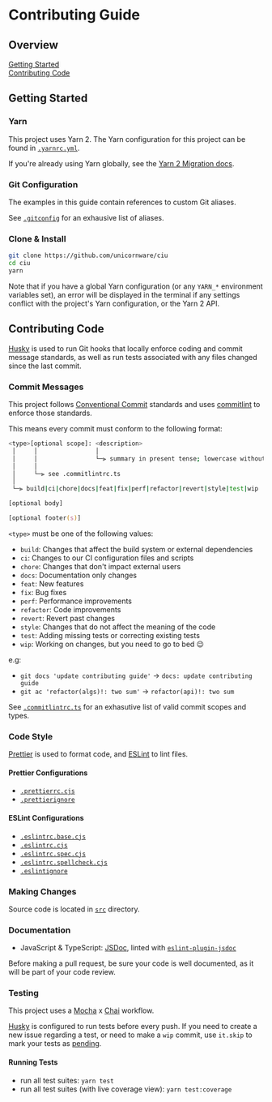 # Contributing Guide

## Overview

[Getting Started](#getting-started)  
[Contributing Code](#contributing-code)

## Getting Started

### Yarn

This project uses Yarn 2. The Yarn configuration for this project can be found
in [`.yarnrc.yml`](.yarnrc.yml).

If you're already using Yarn globally, see the [Yarn 2 Migration docs][1].

### Git Configuration

The examples in this guide contain references to custom Git aliases.

See [`.gitconfig`](.github/.gitconfig) for an exhausive list of aliases.

### Clone & Install

```zsh
git clone https://github.com/unicornware/ciu
cd ciu
yarn
```

Note that if you have a global Yarn configuration (or any `YARN_*` environment
variables set), an error will be displayed in the terminal if any settings
conflict with the project's Yarn configuration, or the Yarn 2 API.

## Contributing Code

[Husky][2] is used to run Git hooks that locally enforce coding and commit
message standards, as well as run tests associated with any files changed since
the last commit.

### Commit Messages

This project follows [Conventional Commit][3] standards and uses [commitlint][4]
to enforce those standards.

This means every commit must conform to the following format:

```zsh
<type>[optional scope]: <description>
 │     │                │
 │     │                └─⫸ summary in present tense; lowercase without period at the end
 │     │
 │     └─⫸ see .commitlintrc.ts
 │
 └─⫸ build|ci|chore|docs|feat|fix|perf|refactor|revert|style|test|wip

[optional body]

[optional footer(s)]
```

`<type>` must be one of the following values:

- `build`: Changes that affect the build system or external dependencies
- `ci`: Changes to our CI configuration files and scripts
- `chore`: Changes that don't impact external users
- `docs`: Documentation only changes
- `feat`: New features
- `fix`: Bug fixes
- `perf`: Performance improvements
- `refactor`: Code improvements
- `revert`: Revert past changes
- `style`: Changes that do not affect the meaning of the code
- `test`: Adding missing tests or correcting existing tests
- `wip`: Working on changes, but you need to go to bed :wink:

e.g:

- `git docs 'update contributing guide'` -> `docs: update contributing guide`
- `git ac 'refactor(algs)!: two sum'` -> `refactor(api)!: two sum`

See [`.commitlintrc.ts`](.commitlintrc.ts) for an exhasutive list of valid
commit scopes and types.

### Code Style

[Prettier][5] is used to format code, and [ESLint][6] to lint files.

#### Prettier Configurations

- [`.prettierrc.cjs`](.prettierrc.cjs)
- [`.prettierignore`](.prettierignore)

#### ESLint Configurations

- [`.eslintrc.base.cjs`](.eslintrc.base.cjs)
- [`.eslintrc.cjs`](.eslintrc.cjs)
- [`.eslintrc.spec.cjs`](.eslintrc.spec.cjs)
- [`.eslintrc.spellcheck.cjs`](.eslintrc.spellcheck.cjs)
- [`.eslintignore`](.eslintignore)

### Making Changes

Source code is located in [`src`](src) directory.

### Documentation

- JavaScript & TypeScript: [JSDoc][7], linted with [`eslint-plugin-jsdoc`][8]

Before making a pull request, be sure your code is well documented, as it will
be part of your code review.

### Testing

This project uses a [Mocha][9] x [Chai][10] workflow.

[Husky](#contributing-code) is configured to run tests before every push. If you
need to create a new issue regarding a test, or need to make a `wip` commit, use
`it.skip` to mark your tests as [pending][11].

#### Running Tests

- run all test suites: `yarn test`
- run all test suites (with live coverage view): `yarn test:coverage`

[1]: https://yarnpkg.com/getting-started/migration
[2]: https://github.com/typicode/husky
[3]: https://conventionalcommits.org
[4]: https://github.com/conventional-changelog/commitlint
[5]: https://prettier.io
[6]: https://eslint.org
[7]: https://jsdoc.app
[8]: https://github.com/gajus/eslint-plugin-jsdoc
[9]: https://mochajs.org
[10]: https://chaijs.com
[11]: https://mochajs.org/#inclusive-tests
